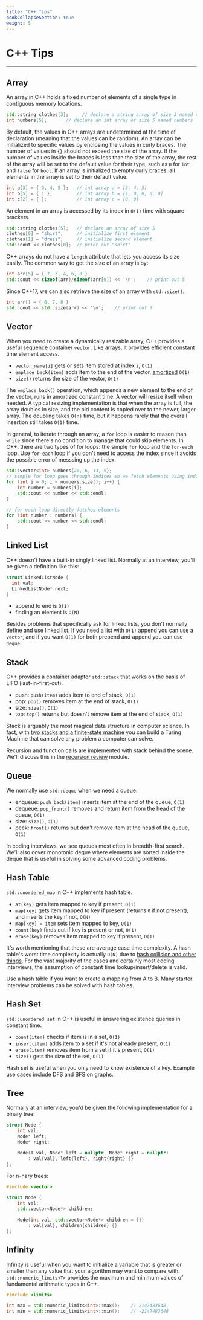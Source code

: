 ```yaml
---
title: "C++ Tips"
bookCollapseSection: true
weight: 5
---
```


# C++ Tips
---

## Array

An array in C++ holds a fixed number of elements of a single type in contiguous memory locations.

```cpp
std::string clothes[3];     // declare a string array of size 3 named clothes
int numbers[5];       // declare an int array of size 5 named numbers
```

By default, the values in C++ arrays are undetermined at the time of declaration (meaning that the values can be random). An array can be initialized to specific values by enclosing the values in curly braces. The number of values in `{}` should not exceed the size of the array. If the number of values inside the braces is less than the size of the array, the rest of the array will be set to the default value for their type, such as `0` for `int` and `false` for `bool`. If an array is initialized to empty curly braces, all elements in the array is set to their default value.

```cpp
int a[3] = { 3, 4, 5 };   // int array a = [3, 4, 5]
int b[5] = { 1 };         // int array b = [1, 0, 0, 0, 0]
int c[2] = { };           // int array c = [0, 0]
```

An element in an array is accessed by its index in `O(1)` time with square brackets.

```cpp
std::string clothes[5];   // declare an array of size 5
clothes[0] = "shirt";     // initialize first element
clothes[1] = "dress";     // initialize second element
std::cout << clothes[0];  // print out "shirt"
```

C++ arrays do not have a `length` attribute that lets you access its size easily. The common way to get the size of an array is by:

```cpp
int arr[5] = { 7, 3, 4, 6, 8 }
std::cout << sizeof(arr)/sizeof(arr[0]) << '\n';    // print out 5
```

Since C++17, we can also retrieve the size of an array with `std::size()`.

```cpp
int arr[] = { 6, 7, 8 }
std::cout << std::size(arr) << '\n';    // print out 3
```

## Vector

When you need to create a dynamically resizable array, C++ provides a useful sequence container `vector`. Like arrays, it provides efficient constant time element access.

- `vector_name[i]` gets or sets item stored at index `i`, `O(1)`
- `emplace_back(item)` adds item to the end of the vector, [amortized](https://stackoverflow.com/questions/200384/constant-amortized-time) `O(1)`
- `size()` returns the size of the vector, `O(1)`

The `emplace_back()` operation, which appends a new element to the end of the vector, runs in amortized constant time. A vector will resize itself when needed. A typical resizing implementation is that when the array is full, the array doubles in size, and the old content is copied over to the newer, larger array. The doubling takes `O(n)` time, but it happens rarely that the overall insertion still takes `O(1)` time.

In general, to iterate through an array, a `for` loop is easier to reason than `while` since there's no condition to manage that could skip elements. In C++, there are two types of for loops: the simple `for` loop and the `for-each` loop. Use `for-each` loop if you don't need to access the index since it avoids the possible error of messsing up the index.

```cpp
std::vector<int> numbers{20, 6, 13, 5};
// simple for loop goes through indices so we fetch elements using indices
for (int i = 0; i < numbers.size(); i++) {
    int number = numbers[i];
    std::cout << number << std::endl;
}

// for-each loop directly fetches elements
for (int number : numbers) {
    std::cout << number << std::endl;
}
```
## Linked List

C++ doesn't have a built-in singly linked list. Normally at an interview, you'll be given a definition like this:

```cpp
struct LinkedListNode {
  int val;
  LinkedListNode* next;
}
```

- append to end is `O(1)`
- finding an element is `O(N)`

Besides problems that specifically ask for linked lists, you don't normally define and use linked list. If you need a list with `O(1)` append you can use a `vector`, and if you want `O(1)` for both prepend and append you can use `deque`.

## Stack

C++ provides a container adaptor `std::stack` that works on the basis of LIFO (last-in-first-out).

- push: `push(item)` adds item to end of stack, `O(1)`
- pop: `pop()` removes item at the end of stack, `O(1)`
- size: `size()`, `O(1)`
- top: `top()` returns but doesn't remove item at the end of stack, `O(1)`

Stack is arguably the most magical data structure in computer science. In fact, with [two stacks and a finite-state machine](https://algomonster.s3.us-east-2.amazonaws.com/documents/A+Turing+Machine+Is+Just+a+Finite+Automaton+with+Two+Stacks+A+Co.pdf) you can build a Turing Machine that can solve any problem a computer can solve.

Recursion and function calls are implemented with stack behind the scene. We'll discuss this in the [recursion review](https://algo.monster/problems/recursion_intro) module.

## Queue

We normally use `std::deque` when we need a queue.

- enqueue: `push_back(item)` inserts item at the end of the queue, `O(1)`
- dequeue: `pop_front()` removes and return item from the head of the queue, `O(1)`
- size: `size()`, `O(1)`
- peek: `front()` returns but don't remove item at the head of the queue, `O(1)`

In coding interviews, we see queues most often in breadth-first search. We'll also cover monotonic deque where elements are sorted inside the deque that is useful in solving some advanced coding problems.

## Hash Table

`std::unordered_map` in C++ implements hash table.

- `at(key)` gets item mapped to key if present, `O(1)`
- `map[key]` gets item mapped to key if present (returns `0` if not present), and inserts the key if not, `O(N)`
- `map[key] = item` sets item mapped to key, `O(1)`
- `count(key)` finds out if key is present or not, `O(1)`
- `erase(key)` removes item mapped to key if present, `O(1)`

It's worth mentioning that these are average case time complexity. A hash table's worst time complexity is actually `O(N)` due to [hash collision and other things](https://en.wikipedia.org/wiki/Hash_table#Collision_resolution). For the vast majority of the cases and certainly most coding interviews, the assumption of constant time lookup/insert/delete is valid.

Use a hash table if you want to create a mapping from A to B. Many starter interview problems can be solved with hash tables.

## Hash Set

`std::unordered_set` in C++ is useful in answering existence queries in constant time.

- `count(item)` checks if item is in a set, `O(1)`
- `insert(item)` adds item to a set if it's not already present, `O(1)`
- `erase(item)` removes item from a set if it's present, `O(1)`
- `size()` gets the size of the set, `O(1)`

Hash set is useful when you only need to know existence of a key. Example use cases include DFS and BFS on graphs.

## Tree

Normally at an interview, you'd be given the following implementation for a binary tree:

```cpp
struct Node {
    int val;
    Node* left;
    Node* right;

    Node(T val, Node* left = nullptr, Node* right = nullptr)
        : val{val}, left{left}, right{right} {}
};
```

For n-nary trees:

```cpp
#include <vector>

struct Node {
    int val;
    std::vector<Node*> children;

    Node(int val, std::vector<Node*> children = {})
        : val{val}, children{children} {}
};
```
## Infinity

Infinity is useful when you want to initialize a variable that is greater or smaller than any value that your algorithm may want to compare with. `std::numeric_limits<T>` provides the maximum and minimum values of fundamental arithmatic types in C++.

```cpp
#include <limits>

int max = std::numeric_limits<int>::max();    // 2147483648
int min = std::numeric_limits<int>::min();    // -2147483648
```

